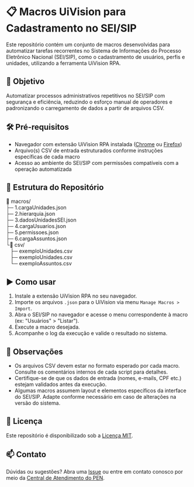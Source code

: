 # 📋 Macros UiVision para Cadastramento no SEI/SIP

Este repositório contém um conjunto de macros desenvolvidas para automatizar tarefas recorrentes no Sistema de Informações do Processo Eletrônico Nacional (SEI/SIP), como o cadastramento de usuários, perfis e unidades, utilizando a ferramenta UiVision RPA.

## 🚀 Objetivo

Automatizar processos administrativos repetitivos no SEI/SIP com segurança e eficiência, reduzindo o esforço manual de operadores e padronizando o carregamento de dados a partir de arquivos CSV.

## 🛠️ Pré-requisitos

- Navegador com extensão UiVision RPA instalada ([Chrome](https://chrome.google.com/webstore/detail/uivision-rpa/ljdobmomdgdljniojadhoplhkpialdid) ou [Firefox](https://addons.mozilla.org/en-US/firefox/addon/uivision-rpa/))
- Arquivo(s) CSV de entrada estruturados conforme instruções específicas de cada macro
- Acesso ao ambiente do SEI/SIP com permissões compatíveis com a operação automatizada

## 📂 Estrutura do Repositório

📁 macros/  
├─ 1.cargaUnidades.json  
├─ 2.hierarquia.json  
├─ 3.dadosUnidadesSEI.json  
├─ 4.cargaUsuarios.json  
├─ 5.permissoes.json  
├─ 6.cargaAssuntos.json  
└📁 csv/  
&nbsp;&nbsp; ├─ exemploUnidades.csv  
&nbsp;&nbsp; ├─ exemploUnidades.csv  
&nbsp;&nbsp; └─ exemploAssuntos.csv  

## ▶️ Como usar

1. Instale a extensão UiVision RPA no seu navegador.
2. Importe os arquivos `.json` para o UiVision via menu `Manage Macros > Import`.
3. Abra o SEI/SIP no navegador e acesse o menu correspondente à macro (ex: "Usuários" > "Listar").
4. Execute a macro desejada.
5. Acompanhe o log da execução e valide o resultado no sistema.

## 📝 Observações

- Os arquivos CSV devem estar no formato esperado por cada macro. Consulte os comentários internos de cada script para detalhes.
- Certifique-se de que os dados de entrada (nomes, e-mails, CPF etc.) estejam validados antes da execução.
- Algumas macros assumem layout e elementos específicos da interface do SEI/SIP. Adapte conforme necessário em caso de alterações na versão do sistema.

## 📄 Licença

Este repositório é disponibilizado sob a [Licença MIT](LICENSE).

## 📫 Contato

Dúvidas ou sugestões? Abra uma [Issue](https://github.com/pengovbr/pen-docs/issues) ou entre em contato conosco por meio da [Central de Atendimento do PEN](https://portaldeservicos.gestao.gov.br).

